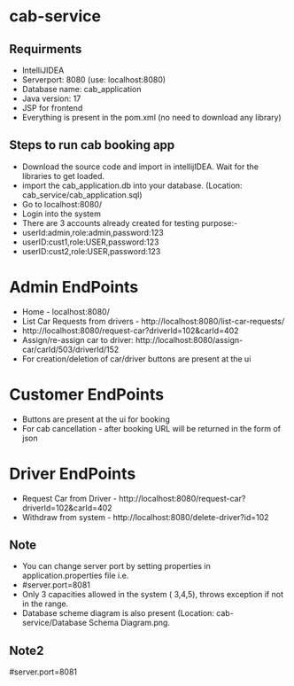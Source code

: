 # cab-service 
## Requirments
* IntelliJIDEA
* Serverport: 8080 (use: localhost:8080)
* Database name: cab_application
* Java version: 17
* JSP for frontend
* Everything is present in the pom.xml (no need to download any library)
## Steps to run cab booking app
* Download the source code and import in intellijIDEA. Wait for the libraries to get loaded.
* import the cab_application.db into your database. (Location: cab_service/cab_application.sql)
* Go to localhost:8080/
* Login into the system
* There are 3 accounts already created for testing purpose:-
* userId:admin,role:admin,password:123
* userID:cust1,role:USER,password:123
* userID:cust2,role:USER,password:123


# Admin EndPoints
* Home - localhost:8080/
* List Car Requests from drivers - http://localhost:8080/list-car-requests/
* http://localhost:8080/request-car?driverId=102&carId=402
* Assign/re-assign car to driver: http://localhost:8080/assign-car/carId/503/driverId/152
* For creation/deletion of car/driver buttons are present at the ui
# Customer EndPoints
* Buttons are present at the ui for booking
* For cab cancellation - after booking URL will be returned in the form of json
# Driver EndPoints
*  Request Car from Driver - http://localhost:8080/request-car?driverId=102&carId=402
*  Withdraw from system - http://localhost:8080/delete-driver?id=102
## Note
* You can change server port by setting properties in application.properties file i.e.
* #server.port=8081
* Only 3 capacities allowed in the system ( 3,4,5), throws exception if not in the range.
* Database scheme diagram is also present (Location: cab-service/Database Schema Diagram.png.


## Note2
#server.port=8081
